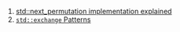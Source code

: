  1. [std::next_permutation implementation explained](https://stackoverflow.com/questions/11483060/stdnext-permutation-implementation-explanation)
 2. [`std::exchange` Patterns](https://www.fluentcpp.com/2020/09/25/stdexchange-patterns-fast-safe-expressive-and-probably-underused/)
